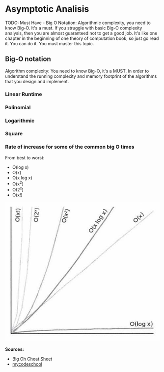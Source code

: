 # Asymptotic Analisis 

TODO: Must Have - Big O Notation: Algorithmic complexity, you need to know Big-O.
It's a must. If you struggle with basic Big-O complexity analysis, then you are
almost guaranteed not to get a good job. It's like one chapter in the beginning of
one theory of computation book, so just go read it. You can do it. You must master this topic.

## Big-O notation

Algorithm complexity: You need to know Big-O, it's a MUST. In order to understand the running complexity and
memory footprint of the algorithms that you design and implement.

### Linear Runtime 

### Polinomial 

### Logarithmic 

### Square

### Rate of increase for some of the common big O times

From best to worst:

- O(log x)
- O(x)
- O(x log x)
- O(x<sup>2</sup>)
- O(2<sup>x</sup>)
- O(x!)

![big_o](./img/big_o.png)

**Sources:**

- [Big Oh Cheat Sheet](https://www.bigocheatsheet.com/)
- [mycodeschool](https://www.youtube.com/watch?v=V42FBiohc6c&list=PL2_aWCzGMAwI9HK8YPVBjElbLbI3ufctn)

